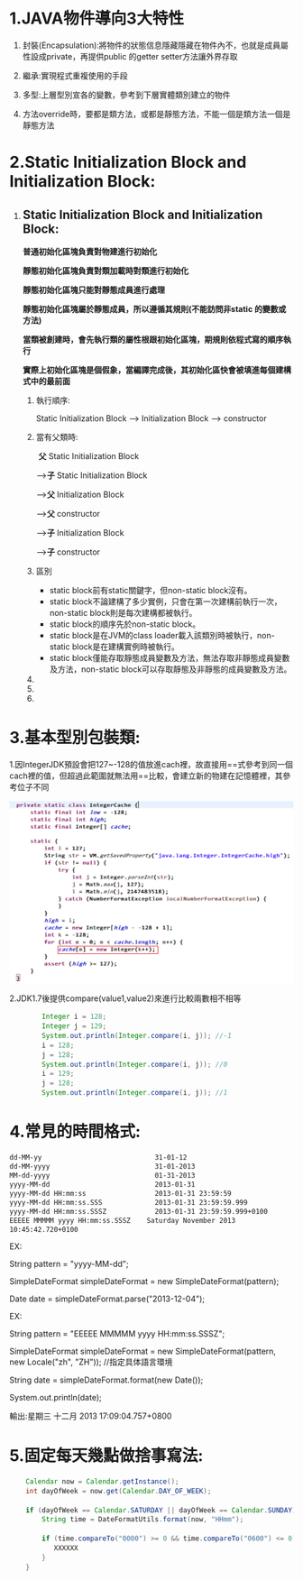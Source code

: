 # 1.JAVA物件導向3大特性

1. 封裝(Encapsulation):將物件的狀態信息隱藏隱藏在物件內不，也就是成員屬性設成private，再提供public 的getter setter方法讓外界存取

2. 繼承:實現程式重複使用的手段

3. 多型:上層型別宣各的變數，參考到下層實體類別建立的物件

4. 方法override時，要都是類方法，或都是靜態方法，不能一個是類方法一個是靜態方法


# 2.Static Initialization Block and  Initialization Block:


1. ## Static Initialization Block and  Initialization Block:

   **普通初始化區塊負責對物建進行初始化**

   **靜態初始化區塊負責對類加載時對類進行初始化**

   **靜態初始化區塊只能對靜態成員進行處理**

   **靜態初始化區塊屬於靜態成員，所以遵循其規則(不能訪問非static 的變數或方法)**

   **當類被創建時，會先執行類的屬性根跟初始化區塊，期規則依程式寫的順序執行**

   **實際上初始化區塊是個假象，當編譯完成後，其初始化區快會被填進每個建構式中的最前面**

   

   1. 執行順序:

      Static Initialization Block --> Initialization Block --> constructor

   2. 當有父類時:

      ​      **父** Static Initialization Block 

      -->**子** Static Initialization Block 

      -->**父** Initialization Block 

      -->**父** constructor 

      -->**子** Initialization Block 

      -->**子** constructor

      

   3. 區別

      - static block前有static關鍵字，但non-static block沒有。
      - static block不論建構了多少實例，只會在第一次建構前執行一次，non-static block則是每次建構都被執行。
      - static block的順序先於non-static block。
      - static block是在JVM的class loader載入該類別時被執行，non-static block是在建構實例時被執行。
      - static block僅能存取靜態成員變數及方法，無法存取非靜態成員變數及方法，non-static block可以存取靜態及非靜態的成員變數及方法。

   4. 

   5. 

   6. 




# 3.基本型別包裝類:



1.因IntegerJDK預設會把127~-128的值放進cach裡，故直接用==式參考到同一個cach裡的值，但超過此範圍就無法用==比較，會建立新的物建在記憶體裡，其參考位子不同

![036](images/pic036.png)

2.JDK1.7後提供compare(value1,value2)來進行比較兩數相不相等

```java
        Integer i = 128;
        Integer j = 129;
        System.out.println(Integer.compare(i, j)); //-1
        i = 128;
        j = 128;
        System.out.println(Integer.compare(i, j)); //0
        i = 129;
        j = 128;
        System.out.println(Integer.compare(i, j)); //1
```



# 4.常見的時間格式:

```
dd-MM-yy                            31-01-12
dd-MM-yyyy                          31-01-2013
MM-dd-yyyy                          01-31-2013
yyyy-MM-dd                          2013-01-31
yyyy-MM-dd HH:mm:ss                 2013-01-31 23:59:59
yyyy-MM-dd HH:mm:ss.SSS             2013-01-31 23:59:59.999
yyyy-MM-dd HH:mm:ss.SSSZ            2013-01-31 23:59:59.999+0100
EEEEE MMMMM yyyy HH:mm:ss.SSSZ    Saturday November 2013 10:45:42.720+0100
```

EX:

String pattern = "yyyy-MM-dd";

SimpleDateFormat simpleDateFormat = new 
SimpleDateFormat(pattern);

Date date = simpleDateFormat.parse("2013-12-04");

EX:

String pattern = "EEEEE MMMMM yyyy HH:mm:ss.SSSZ";

SimpleDateFormat simpleDateFormat =
        new SimpleDateFormat(pattern, new Locale("zh", "ZH")); //指定具体語言環境

String date = simpleDateFormat.format(new Date());

System.out.println(date);

輸出:星期三 十二月 2013 17:09:04.757+0800


# 5.固定每天幾點做捨事寫法:

```java
	Calendar now = Calendar.getInstance();
	int dayOfWeek = now.get(Calendar.DAY_OF_WEEK);

	if (dayOfWeek == Calendar.SATURDAY || dayOfWeek == Calendar.SUNDAY) {
		String time = DateFormatUtils.format(now, "HHmm");

		if (time.compareTo("0000") >= 0 && time.compareTo("0600") <= 0) {
		   XXXXXX
		}
	}
```
